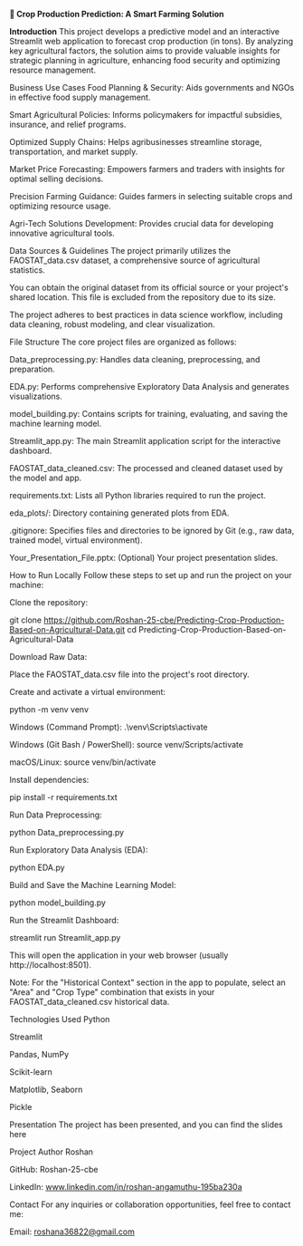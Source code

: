 **🌾 Crop Production Prediction: A Smart Farming Solution**

**Introduction**
This project develops a predictive model and an interactive Streamlit web application to forecast crop production (in tons). By analyzing key agricultural factors, the solution aims to provide valuable insights for strategic planning in agriculture, enhancing food security and optimizing resource management.

Business Use Cases
Food Planning & Security: Aids governments and NGOs in effective food supply management.

Smart Agricultural Policies: Informs policymakers for impactful subsidies, insurance, and relief programs.

Optimized Supply Chains: Helps agribusinesses streamline storage, transportation, and market supply.

Market Price Forecasting: Empowers farmers and traders with insights for optimal selling decisions.

Precision Farming Guidance: Guides farmers in selecting suitable crops and optimizing resource usage.

Agri-Tech Solutions Development: Provides crucial data for developing innovative agricultural tools.

Data Sources & Guidelines
The project primarily utilizes the FAOSTAT_data.csv dataset, a comprehensive source of agricultural statistics.

You can obtain the original dataset from its official source or your project's shared location. This file is excluded from the repository due to its size.

The project adheres to best practices in data science workflow, including data cleaning, robust modeling, and clear visualization.

File Structure
The core project files are organized as follows:

Data_preprocessing.py: Handles data cleaning, preprocessing, and preparation.

EDA.py: Performs comprehensive Exploratory Data Analysis and generates visualizations.

model_building.py: Contains scripts for training, evaluating, and saving the machine learning model.

Streamlit_app.py: The main Streamlit application script for the interactive dashboard.

FAOSTAT_data_cleaned.csv: The processed and cleaned dataset used by the model and app.

requirements.txt: Lists all Python libraries required to run the project.

eda_plots/: Directory containing generated plots from EDA.

.gitignore: Specifies files and directories to be ignored by Git (e.g., raw data, trained model, virtual environment).

Your_Presentation_File.pptx: (Optional) Your project presentation slides.

How to Run Locally
Follow these steps to set up and run the project on your machine:

Clone the repository:

git clone https://github.com/Roshan-25-cbe/Predicting-Crop-Production-Based-on-Agricultural-Data.git
cd Predicting-Crop-Production-Based-on-Agricultural-Data

Download Raw Data:

Place the FAOSTAT_data.csv file into the project's root directory.

Create and activate a virtual environment:

python -m venv venv

Windows (Command Prompt): .\venv\Scripts\activate

Windows (Git Bash / PowerShell): source venv/Scripts/activate

macOS/Linux: source venv/bin/activate

Install dependencies:

pip install -r requirements.txt

Run Data Preprocessing:

python Data_preprocessing.py

Run Exploratory Data Analysis (EDA):

python EDA.py

Build and Save the Machine Learning Model:

python model_building.py

Run the Streamlit Dashboard:

streamlit run Streamlit_app.py

This will open the application in your web browser (usually http://localhost:8501).

Note: For the "Historical Context" section in the app to populate, select an "Area" and "Crop Type" combination that exists in your FAOSTAT_data_cleaned.csv historical data.

Technologies Used
Python

Streamlit

Pandas, NumPy

Scikit-learn

Matplotlib, Seaborn

Pickle

Presentation
The project has been presented, and you can find the slides here

Project Author
Roshan

GitHub: Roshan-25-cbe

LinkedIn: www.linkedin.com/in/roshan-angamuthu-195ba230a

Contact
For any inquiries or collaboration opportunities, feel free to contact me:

Email: roshana36822@gmail.com

